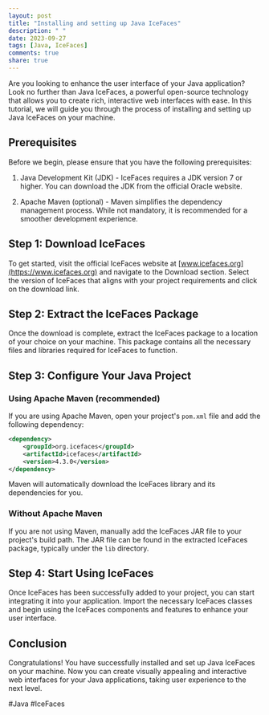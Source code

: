 ```yaml
---
layout: post
title: "Installing and setting up Java IceFaces"
description: " "
date: 2023-09-27
tags: [Java, IceFaces]
comments: true
share: true
---
```


Are you looking to enhance the user interface of your Java application? Look no further than Java IceFaces, a powerful open-source technology that allows you to create rich, interactive web interfaces with ease. In this tutorial, we will guide you through the process of installing and setting up Java IceFaces on your machine.

## Prerequisites

Before we begin, please ensure that you have the following prerequisites:

1. Java Development Kit (JDK) - IceFaces requires a JDK version 7 or higher. You can download the JDK from the official Oracle website.

2. Apache Maven (optional) - Maven simplifies the dependency management process. While not mandatory, it is recommended for a smoother development experience.

## Step 1: Download IceFaces

To get started, visit the official IceFaces website at [www.icefaces.org](https://www.icefaces.org) and navigate to the Download section. Select the version of IceFaces that aligns with your project requirements and click on the download link.

## Step 2: Extract the IceFaces Package

Once the download is complete, extract the IceFaces package to a location of your choice on your machine. This package contains all the necessary files and libraries required for IceFaces to function.

## Step 3: Configure Your Java Project

### Using Apache Maven (recommended)

If you are using Apache Maven, open your project's `pom.xml` file and add the following dependency:

```xml
<dependency>
    <groupId>org.icefaces</groupId>
    <artifactId>icefaces</artifactId>
    <version>4.3.0</version>
</dependency>
```

Maven will automatically download the IceFaces library and its dependencies for you.

### Without Apache Maven

If you are not using Maven, manually add the IceFaces JAR file to your project's build path. The JAR file can be found in the extracted IceFaces package, typically under the `lib` directory.

## Step 4: Start Using IceFaces

Once IceFaces has been successfully added to your project, you can start integrating it into your application. Import the necessary IceFaces classes and begin using the IceFaces components and features to enhance your user interface. 

## Conclusion

Congratulations! You have successfully installed and set up Java IceFaces on your machine. Now you can create visually appealing and interactive web interfaces for your Java applications, taking user experience to the next level.

\#Java #IceFaces